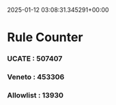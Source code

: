 2025-01-12 03:08:31.345291+00:00
# Rule Counter 
 ### UCATE : 507407

 ### Veneto : 453306

 ### Allowlist : 13930